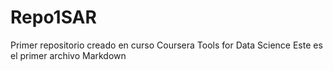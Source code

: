 # Repo1SAR
Primer repositorio creado en curso Coursera Tools for Data Science
Este es el primer archivo Markdown
